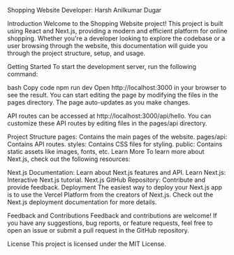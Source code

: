 Shopping Website
Developer: Harsh Anilkumar Dugar

Introduction
Welcome to the Shopping Website project! This project is built using React and Next.js, providing a modern and efficient platform for online shopping. Whether you're a developer looking to explore the codebase or a user browsing through the website, this documentation will guide you through the project structure, setup, and usage.

Getting Started
To start the development server, run the following command:

bash
Copy code
npm run dev
Open http://localhost:3000 in your browser to see the result. You can start editing the page by modifying the files in the pages directory. The page auto-updates as you make changes.

API routes can be accessed at http://localhost:3000/api/hello. You can customize these API routes by editing files in the pages/api directory.

Project Structure
pages: Contains the main pages of the website.
pages/api: Contains API routes.
styles: Contains CSS files for styling.
public: Contains static assets like images, fonts, etc.
Learn More
To learn more about Next.js, check out the following resources:

Next.js Documentation: Learn about Next.js features and API.
Learn Next.js: Interactive Next.js tutorial.
Next.js GitHub Repository: Contribute and provide feedback.
Deployment
The easiest way to deploy your Next.js app is to use the Vercel Platform from the creators of Next.js. Check out the Next.js deployment documentation for more details.

Feedback and Contributions
Feedback and contributions are welcome! If you have any suggestions, bug reports, or feature requests, feel free to open an issue or submit a pull request in the GitHub repository.

License
This project is licensed under the MIT License.